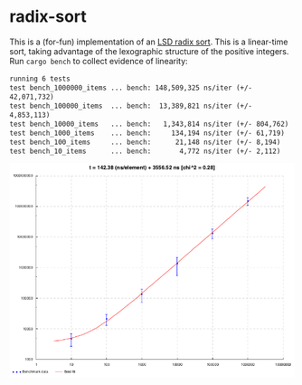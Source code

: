 # radix-sort
This is a (for-fun) implementation of an [LSD radix sort](https://en.wikipedia.org/wiki/Radix_sort#Least_significant_digit_radix_sorts). This is a linear-time sort, taking advantage of the lexographic structure of the positive integers. Run `cargo bench` to collect evidence of linearity:

```
running 6 tests
test bench_1000000_items ... bench: 148,509,325 ns/iter (+/- 42,071,732)
test bench_100000_items  ... bench:  13,389,821 ns/iter (+/- 4,853,113)
test bench_10000_items   ... bench:   1,343,814 ns/iter (+/- 804,762)
test bench_1000_items    ... bench:     134,194 ns/iter (+/- 61,719)
test bench_100_items     ... bench:      21,148 ns/iter (+/- 8,194)
test bench_10_items      ... bench:       4,772 ns/iter (+/- 2,112)
```

![best fit image](https://github.com/devonhollowood/radix-sort/blob/master/make-plot/benchmark-fit.png?raw=true)
